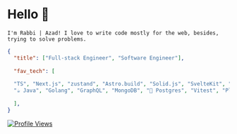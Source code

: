 # Hello 👋

`I'm Rabbi | Azad! I love to write code mostly for the web, besides, trying to solve problems.`


```json
{
  "title": ["Full-stack Engineer", "Software Engineer"],
  
  "fav_tech": [
  
  "TS", "Next.js", "zustand", "Astro.build", "Solid.js", "SvelteKit", "Tailwind CSS", "shadcn/ui", "Node.js", "Prisma",
  "☕️ Java", "Golang", "GraphQL", "MongoDB", "🐘️ Postgres", "Vitest", "Playwright", "Docker", "PlanetScale", "vercel", "AWS"
  
  ],
}
```

[![Profile Views](https://komarev.com/ghpvc/?username=golamrabbiazad&label=Profile%20views&color=0e75b6&style=flat)](https://komarev.com/ghpvc/?username=golamrabbiazad&label=Profile%20views&color=0e75b6&style=flat)
